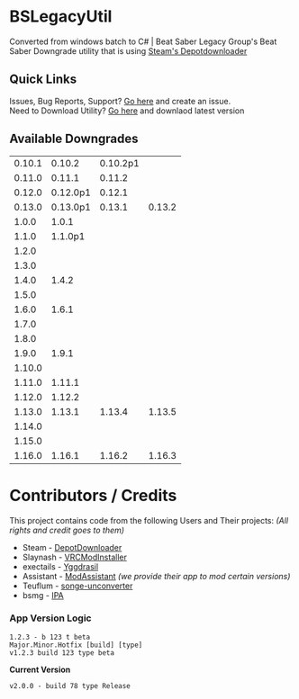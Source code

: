 # BSLegacyUtil
Converted from windows batch to C# | Beat Saber Legacy Group's Beat Saber Downgrade utility that is using [Steam's Depotdownloader](https://github.com/SteamRE/DepotDownloader)

## Quick Links
Issues, Bug Reports, Support? [Go here](https://github.com/KortyBoi/BSLegacyUtil/issues) and create an issue.<br>
Need to Download Utility? [Go here](https://github.com/KortyBoi/BSLegacyUtil/releases/latest) and downlaod latest version

## Available Downgrades
|           |           |          |          |
|-----------|-----------|----------|----------|
| 0.10.1    | 0.10.2    | 0.10.2p1 |
| 0.11.0    | 0.11.1    | 0.11.2   |
| 0.12.0    | 0.12.0p1  | 0.12.1   |
| 0.13.0    | 0.13.0p1  | 0.13.1   | 0.13.2   |
| 1.0.0     | 1.0.1     |
| 1.1.0     | 1.1.0p1   |
| 1.2.0     |
| 1.3.0     |
| 1.4.0     | 1.4.2     |
| 1.5.0     |
| 1.6.0     | 1.6.1     |
| 1.7.0     |
| 1.8.0     |
| 1.9.0     | 1.9.1     |
| 1.10.0    |
| 1.11.0    | 1.11.1    |
| 1.12.0    | 1.12.2    |
| 1.13.0    | 1.13.1    | 1.13.4   | 1.13.5
| 1.14.0    |
| 1.15.0    |
| 1.16.0    | 1.16.1    | 1.16.2   | 1.16.3   |

# Contributors / Credits
This project contains code from the following Users and Their projects: _(All rights and credit goes to them)_
* Steam - [DepotDownloader](https://github.com/SteamRE/DepotDownloader)
* Slaynash - [VRCModInstaller](https://github.com/Slaynash/VRChatModInstaller)
* exectails - [Yggdrasil](https://github.com/exectails/Yggdrasil)
* Assistant - [ModAssistant](https://github.com/Assistant/ModAssistant) _(we provide their app to mod certain versions)_
* Teuflum - [songe-unconverter](https://github.com/Teuflum/songe-unconverter)
* bsmg - [IPA](https://github.com/bsmg/BeatSaber-IPA-Reloaded)

### App Version Logic
```
1.2.3 - b 123 t beta
Major.Minor.Hotfix [build] [type]
v1.2.3 build 123 type beta
```
**Current Version**
```
v2.0.0 - build 78 type Release
```
